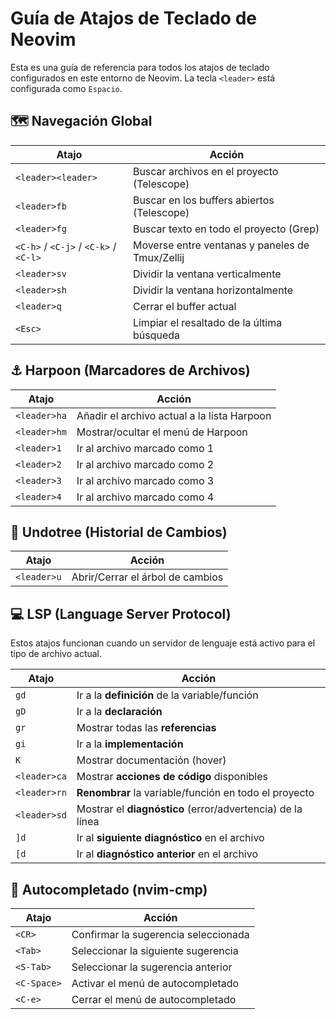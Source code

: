# Guía de Atajos de Teclado de Neovim

Esta es una guía de referencia para todos los atajos de teclado configurados en este entorno de Neovim. La tecla `<leader>` está configurada como `Espacio`.

## 🗺️ Navegación Global

| Atajo               | Acción                                      |
| ------------------- | ------------------------------------------- |
| `<leader><leader>`  | Buscar archivos en el proyecto (Telescope)  |
| `<leader>fb`        | Buscar en los buffers abiertos (Telescope)  |
| `<leader>fg`        | Buscar texto en todo el proyecto (Grep)     |
| `<C-h>` / `<C-j>` / `<C-k>` / `<C-l>` | Moverse entre ventanas y paneles de Tmux/Zellij |
| `<leader>sv`        | Dividir la ventana verticalmente            |
| `<leader>sh`        | Dividir la ventana horizontalmente          |
| `<leader>q`         | Cerrar el buffer actual                     |
| `<Esc>`             | Limpiar el resaltado de la última búsqueda  |

## ⚓ Harpoon (Marcadores de Archivos)

| Atajo         | Acción                                      |
| ------------- | ------------------------------------------- |
| `<leader>ha`  | Añadir el archivo actual a la lista Harpoon |
| `<leader>hm`  | Mostrar/ocultar el menú de Harpoon          |
| `<leader>1`   | Ir al archivo marcado como 1                |
| `<leader>2`   | Ir al archivo marcado como 2                |
| `<leader>3`   | Ir al archivo marcado como 3                |
| `<leader>4`   | Ir al archivo marcado como 4                |

## 🌳 Undotree (Historial de Cambios)

| Atajo       | Acción                          |
| ----------- | ------------------------------- |
| `<leader>u` | Abrir/Cerrar el árbol de cambios |

## 💻 LSP (Language Server Protocol)

Estos atajos funcionan cuando un servidor de lenguaje está activo para el tipo de archivo actual.

| Atajo          | Acción                                         |
| -------------- | ---------------------------------------------- |
| `gd`           | Ir a la **definición** de la variable/función  |
| `gD`           | Ir a la **declaración**                        |
| `gr`           | Mostrar todas las **referencias**              |
| `gi`           | Ir a la **implementación**                     |
| `K`            | Mostrar documentación (hover)                  |
| `<leader>ca`   | Mostrar **acciones de código** disponibles     |
| `<leader>rn`   | **Renombrar** la variable/función en todo el proyecto |
| `<leader>sd`   | Mostrar el **diagnóstico** (error/advertencia) de la línea |
| `]d`           | Ir al **siguiente diagnóstico** en el archivo  |
| `[d`           | Ir al **diagnóstico anterior** en el archivo   |

## 🚀 Autocompletado (nvim-cmp)

| Atajo       | Acción                                 |
| ----------- | -------------------------------------- |
| `<CR>`      | Confirmar la sugerencia seleccionada   |
| `<Tab>`     | Seleccionar la siguiente sugerencia    |
| `<S-Tab>`   | Seleccionar la sugerencia anterior     |
| `<C-Space>` | Activar el menú de autocompletado      |
| `<C-e>`     | Cerrar el menú de autocompletado       |
